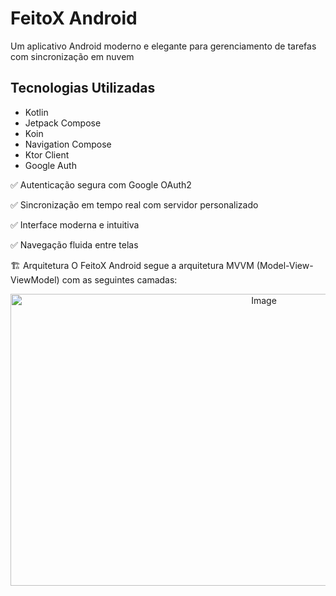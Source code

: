 <h1>
  FeitoX Android
</h1> 
  
Um aplicativo Android moderno e elegante para gerenciamento de tarefas com sincronização em nuvem

<h2>
  Tecnologias Utilizadas
</h2>
<ul>
  <li>Kotlin</li>
  <li>Jetpack Compose</li>
  <li>Koin</li>
  <li>Navigation Compose</li>
  <li>Ktor Client</li>
  <li>Google Auth</li>
</ul>

✅ Autenticação segura com Google OAuth2

✅ Sincronização em tempo real com servidor personalizado

✅ Interface moderna e intuitiva

✅ Navegação fluida entre telas

🏗️ Arquitetura
O FeitoX Android segue a arquitetura MVVM (Model-View-ViewModel) com as seguintes camadas:

<div align ="center">
  <img width="795" height="467" alt="Image" src="https://github.com/user-attachments/assets/cf9ac22e-f273-4972-b8c6-0040de44388f" />
</div>
